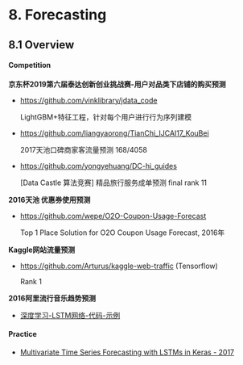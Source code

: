 # 8. Forecasting

## 8.1 Overview

#### Competition

**京东杯2019第六届泰达创新创业挑战赛-用户对品类下店铺的购买预测**

- <https://github.com/vinklibrary/jdata_code>

    LightGBM+特征工程，针对每个用户进行行为序列建模

- <https://github.com/liangyaorong/TianChi_IJCAI17_KouBei>

    2017天池口碑商家客流量预测   168/4058

- <https://github.com/yongyehuang/DC-hi_guides>

    [Data Castle 算法竞赛] 精品旅行服务成单预测 final rank 11


**2016天池 优惠券使用预测**

- <https://github.com/wepe/O2O-Coupon-Usage-Forecast>

    Top 1 Place Solution for O2O Coupon Usage Forecast, 2016年


**Kaggle网站流量预测**

- <https://github.com/Arturus/kaggle-web-traffic> (Tensorflow)

    Rank 1


**2016阿里流行音乐趋势预测**

- [深度学习-LSTM网络-代码-示例](https://blog.csdn.net/u012609509/article/details/51910405)


#### Practice

- [Multivariate Time Series Forecasting with LSTMs in Keras - 2017](https://machinelearningmastery.com/multivariate-time-series-forecasting-lstms-keras/)